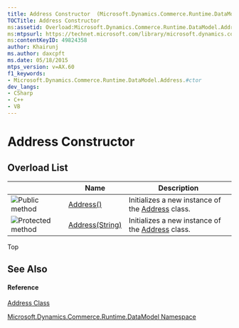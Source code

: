 ```yaml
---
title: Address Constructor  (Microsoft.Dynamics.Commerce.Runtime.DataModel)
TOCTitle: Address Constructor
ms:assetid: Overload:Microsoft.Dynamics.Commerce.Runtime.DataModel.Address.#ctor
ms:mtpsurl: https://technet.microsoft.com/library/microsoft.dynamics.commerce.runtime.datamodel.address.address(v=AX.60)
ms:contentKeyID: 49824358
author: Khairunj
ms.author: daxcpft
ms.date: 05/18/2015
mtps_version: v=AX.60
f1_keywords:
- Microsoft.Dynamics.Commerce.Runtime.DataModel.Address.#ctor
dev_langs:
- CSharp
- C++
- VB
---
```


# Address Constructor

## Overload List

<table>
<thead>
<tr class="header">
<th> </th>
<th>Name</th>
<th>Description</th>
</tr>
</thead>
<tbody>
<tr class="odd">
<td><img src="images/Dn987397.pubmethod(en-us,AX.60).gif" title="Public method" alt="Public method" /></td>
<td><a href="address-constructor-microsoft-dynamics-commerce-runtime-datamodel_1.md">Address()</a></td>
<td>Initializes a new instance of the <a href="address-class-microsoft-dynamics-commerce-runtime-datamodel.md">Address</a> class.</td>
</tr>
<tr class="even">
<td><img src="images/Dn987397.protmethod(en-us,AX.60).gif" title="Protected method" alt="Protected method" /></td>
<td><a href="address-constructor-string-microsoft-dynamics-commerce-runtime-datamodel.md">Address(String)</a></td>
<td>Initializes a new instance of the <a href="address-class-microsoft-dynamics-commerce-runtime-datamodel.md">Address</a> class.</td>
</tr>
</tbody>
</table>


Top

## See Also

#### Reference

[Address Class](address-class-microsoft-dynamics-commerce-runtime-datamodel.md)

[Microsoft.Dynamics.Commerce.Runtime.DataModel Namespace](microsoft-dynamics-commerce-runtime-datamodel-namespace.md)

